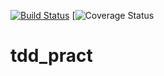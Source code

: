 [![Build Status](https://travis-ci.org/SansonRoot/tdd_pract.svg?branch=master)](https://travis-ci.org/SansonRoot/tdd_pract)
[![Coverage Status](https://coveralls.io/repos/github/SansonRoot/tdd_pract/badge.svg?branch=master)

# tdd_pract
